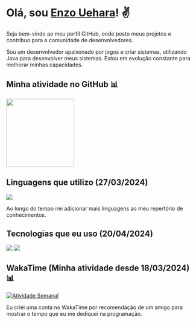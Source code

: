 <h1>Olá, sou <a href="https://github.com/enzouhr">Enzo Uehara</a>! ✌️</h1>

<p>
  Seja bem-vindo ao meu perfil GitHub, onde posto meus projetos e contribuo para a comunidade de desenvolvedores.

  Sou um desenvolvedor apaixonado por jogos e criar sistemas, utilizando Java para desenvolver meus sistemas. Estou em evolução constante para melhorar minhas capacidades.
</p>

<h2>Minha atividade no GitHub 📊</h2>

<div>
  <img height="180em" src="https://github-readme-stats.vercel.app/api?username=enzouhr&show_icons=true&theme=radical&count_private=true&hide_border=false&locale=pt-br"/>
</div>

<h2>Linguagens que utilizo (27/03/2024)</h2>

<div>
  
  <a>
    <img src="https://img.shields.io/badge/Java-ED8B00?style=for-the-badge&logo=openjdk&logoColor=black">
  </a>

  <p>
    Ao longo do tempo irei adicionar mais linguagens ao meu repertório de conhecimentos.
  </p>

</div>

<div>

<h2>Tecnologias que eu uso (20/04/2024)</h2>

<a>
  <img src="https://img.shields.io/badge/MySQL-00000F?style=for-the-badge&logo=mysql&logoColor=white"> <img src="https://img.shields.io/badge/SQLite-07405E?style=for-the-badge&logo=sqlite&logoColor=white">
</a>
  
</div>

<h2>WakaTime (Minha atividade desde 18/03/2024) 📊</h2>

<div>
  <a href="https://wakatime.com/@enzouhr">
    <img src="https://github-readme-stats.vercel.app/api/wakatime?username=enzouhr&layout=compact&theme=radical" alt="Atividade Semanal">
  </a>

  <p>
    Eu criei uma conta no WakaTime por recomendação de um amigo para mostrar o tempo que eu me dediquei na programação.
  </p>
</div>
